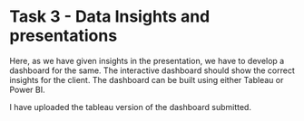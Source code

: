 # Task 3 - Data Insights and presentations

Here, as we have given insights in the presentation, we have to develop a dashboard for the same. The interactive dashboard should show the correct insights for the client. The dashboard can be built using either Tableau or Power BI.

I have uploaded the tableau version of the dashboard submitted.

